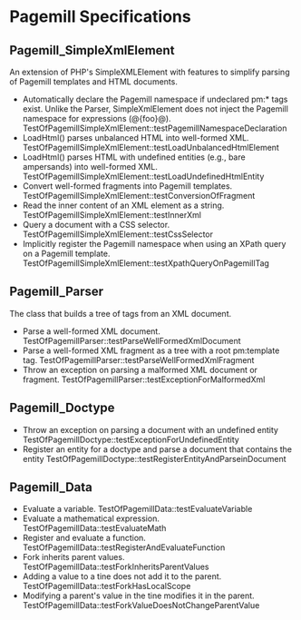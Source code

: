 # Pagemill Specifications

## Pagemill_SimpleXmlElement

An extension of PHP's SimpleXMLElement with features to simplify parsing of Pagemill templates and HTML documents.

* Automatically declare the Pagemill namespace if undeclared pm:* tags exist.
  Unlike the Parser, SimpleXmlElement does not inject the Pagemill namespace for expressions (@{foo}@).
  TestOfPagemillSimpleXmlElement::testPagemillNamespaceDeclaration
* LoadHtml() parses unbalanced HTML into well-formed XML.
  TestOfPagemillSimpleXmlElement::testLoadUnbalancedHtmlElement
* LoadHtml() parses HTML with undefined entities (e.g., bare ampersands) into well-formed XML.
  TestOfPagemillSimpleXmlElement::testLoadUndefinedHtmlEntity
* Convert well-formed fragments into Pagemill templates.
  TestOfPagemillSimpleXmlElement::testConversionOfFragment
* Read the inner content of an XML element as a string.
  TestOfPagemillSimpleXmlElement::testInnerXml
* Query a document with a CSS selector.
  TestOfPagemillSimpleXmlElement::testCssSelector
* Implicitly register the Pagemill namespace when using an XPath query on a Pagemill template.
  TestOfPagemillSimpleXmlElement::testXpathQueryOnPagemillTag

## Pagemill_Parser

The class that builds a tree of tags from an XML document.

* Parse a well-formed XML document.
  TestOfPagemillParser::testParseWellFormedXmlDocument
* Parse a well-formed XML fragment as a tree with a root pm:template tag.
  TestOfPagemillParser::testParseWellFormedXmlFragment
* Throw an exception on parsing a malformed XML document or fragment.
  TestOfPagemillParser::testExceptionForMalformedXml

## Pagemill_Doctype

* Throw an exception on parsing a document with an undefined entity
  TestOfPagemillDoctype::testExceptionForUndefinedEntity
* Register an entity for a doctype and parse a document that contains the entity
  TestOfPagemillDoctype::testRegisterEntityAndParseinDocument

## Pagemill_Data

* Evaluate a variable.
  TestOfPagemillData::testEvaluateVariable
* Evaluate a mathematical expression.
  TestOfPagemillData::testEvaluateMath
* Register and evaluate a function.
  TestOfPagemillData::testRegisterAndEvaluateFunction
* Fork inherits parent values.
  TestOfPagemillData::testForkInheritsParentValues
* Adding a value to a tine does not add it to the parent.
  TestOfPagemillData::testForkHasLocalScope
* Modifying a parent's value in the tine modifies it in the parent.
  TestOfPagemillData::testForkValueDoesNotChangeParentValue
